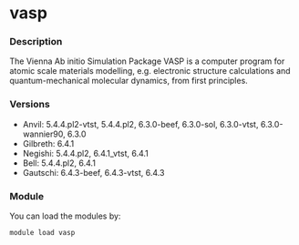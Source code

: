 # vasp

### Description

The Vienna Ab initio Simulation Package VASP is a computer program for atomic scale materials modelling, e.g. electronic structure calculations and quantum-mechanical molecular dynamics, from first principles.

### Versions

* Anvil: 5.4.4.pl2-vtst, 5.4.4.pl2, 6.3.0-beef, 6.3.0-sol, 6.3.0-vtst, 6.3.0-wannier90, 6.3.0
* Gilbreth: 6.4.1
* Negishi: 5.4.4.pl2, 6.4.1\_vtst, 6.4.1
* Bell: 5.4.4.pl2, 6.4.1
* Gautschi: 6.4.3-beef, 6.4.3-vtst, 6.4.3

### Module

You can load the modules by:

```
module load vasp
```
